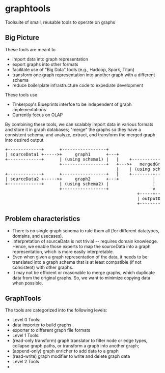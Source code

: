 # graphtools
Toolsuite of small, reusable tools to operate on graphs

## Big Picture
These tools are meant to 
* import data into graph representation
* export graphs into other formats
* facilitate use of "Big Data" tools (e.g., Hadoop, Spark, Titan) 
* transform one graph representation into another graph with a different schema
* reduce boilerplate infrastructure code to expediate development

These tools use
* Tinkerpop's Blueprints interfce to be independent of graph implementations
* Currently focus on OLAP
 
By combining these tools, we can scalably import data in various formats and store it in graph databases; "merge" the graphs so they have a consistent schema; and analyze, extract, and transform the merged graph into desired output.

<pre>
+-------------+      +-----------------+
| sourceData1 +----->+     graph1      +---+
+-------------+      | (using schema1) |   |    +-----------------+
                     +-----------------+   +--->+   mergedGraph   |
                                           |    | (using schema3) |
+-------------+      +-----------------+   |    +--------+--------+
| sourceData2 +----->+     graph2      +---+             |
+-------------+      | (using schema2) |                 |
                     +-----------------+                 v
                                                   +-----+------+
                                                   | outputData |
                                                   +------------+
</pre>

## Problem characteristics
* There is no single graph schema to rule them all (for different datatypes, domains, and usecases).
* Interpretation of sourceData is not trivial -- requires domain knowledge.  Hence, we enable those experts to map the sourceData into a graph representation, which is more easily interpretable.
* Even when given a graph representation of the data, it needs to be translated into a graph schema that is at least compatible (if not consistent) with other graphs.
* It may not be efficient or reasonable to merge graphs, which duplicate data from the original graphs.  So, we want to minimize copying data when possible.

## GraphTools

The tools are categorized into the following levels:
* Level 0 Tools: 
 * data importer to build graphs
 * exporter to different graph file formats
* Level 1 Tools: 
 * (read-only transform) graph translator to filter node or edge types, collapse graph paths, or transform a graph into another graph; 
 * (append-only) graph enricher to add data to a graph 
 * (read-write) graph modifier to write and delete graph data
* Level 2 Tools
 * 




